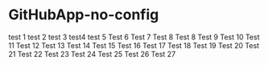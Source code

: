 # GitHubApp-no-config

test 1
test 2
test 3
test4
test 5
Test 6
Test 7
Test 8
Test 8
Test 9
Test 10
Test 11
Test 12
Test 13
Test 14
Test 15
Test 16
Test 17
Test 18
Test 19
Test 20
Test 21
Test 22
Test 23
Test 24
Test 25
Test 26
Test 27
